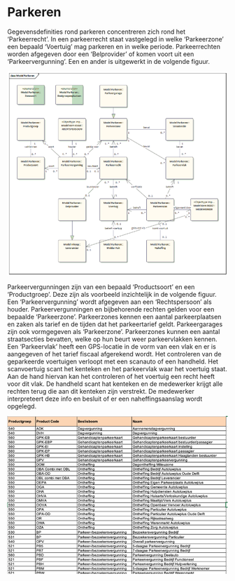 # Parkeren

Gegevensdefinities rond parkeren concentreren zich rond het ‘Parkeerrecht’. In een parkeerrecht staat vastgelegd in welke ‘Parkeerzone’ een bepaald ‘Voertuig’ mag parkeren en in welke periode. Parkeerrechten worden afgegeven door een ‘Belprovider’ of komen voort uit een ‘Parkeervergunning’. Een en ander is uitgewerkt in de volgende figuur.

![Gegevensmodel parekeren][parkeren]

Parkeervergunningen zijn van een bepaald ‘Productsoort’ en een ‘Productgroep’. Deze zijn als voorbeeld inzichtelijk in de volgende figuur. Een ‘Parkeervergunning’ wordt afgegeven aan een ‘Rechtspersoon’ als houder. Parkeervergunningen en bijbehorende rechten gelden voor een bepaalde ‘Parkeerzone’. Parkeerzones kennen een aantal parkeerplaatsen en zaken als tarief en de tijden dat het parkeertarief geldt. Parkeergarages zijn ook vormgegeven als ‘Parkeerzone’. Parkeerzones kunnen een aantal straatsecties bevatten, welke op hun beurt weer parkeervlakken kennen. Een ‘Parkeervlak’ heeft een GPS-locatie in de vorm van een vlak en er is aangegeven of het tarief fiscaal afgerekend wordt.
Het controleren van de geparkeerde voertuigen verloopt met een scanauto of een handheld. Het scanvoertuig scant het kenteken en het parkeervlak waar het voertuig staat. Aan de hand hiervan kan het controleren of het voertuig een recht heeft voor dit vlak.
De handheld scant hat kenteken en de medewerker krijgt alle rechten terug die aan dit kenteken zijn verstrekt. De medewerker interpreteert deze info en besluit of er een naheffingsaanslag wordt opgelegd. 

![Productgroepen parkeren][productgroepenparkeren]

[parkeren]: image/EAID_84B6B75B_2B58_455d_B019_C9B1E71717C2.gif "Gegevensmodel parekeren"
[productgroepenparkeren]: image/productgroepenparkeren.png "Productgroepen parkeren"
